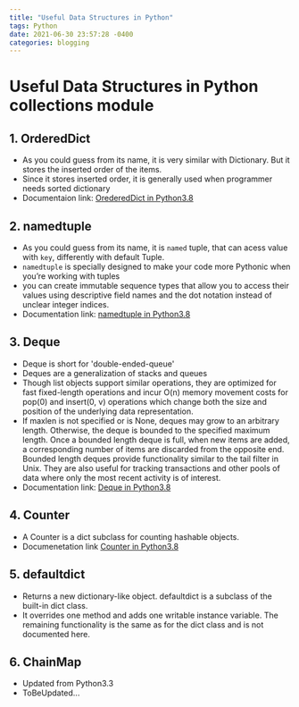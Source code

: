 ```yaml
---
title: "Useful Data Structures in Python"
tags: Python
date: 2021-06-30 23:57:28 -0400
categories: blogging
---
```


# Useful Data Structures in Python collections module

## 1. OrderedDict
- As you could guess from its name, it is very similar with Dictionary. But it stores the inserted order of the items.
- Since it stores inserted order, it is generally used when programmer needs sorted dictionary
- Documentaion link: [OrederedDict in Python3.8](https://docs.python.org/3.8/library/collections.html#collections.OrderedDict)


## 2. namedtuple
- As you could guess from its name, it is `named` tuple, that can acess value with `key`, differently with default Tuple.
- `namedtuple` is specially designed to make your code more Pythonic when you’re working with tuples
- you can create immutable sequence types that allow you to access their values using descriptive field names and the dot notation instead of unclear integer indices.
- Documentation link: [namedtuple in Python3.8](https://docs.python.org/3.8/library/collections.html#collections.namedtuple)

## 3. Deque
- Deque is short for 'double-ended-queue'
- Deques are a generalization of stacks and queues
- Though list objects support similar operations, they are optimized for fast fixed-length operations and incur O(n) memory movement costs for pop(0) and insert(0, v) operations which change both the size and position of the underlying data representation.
- If maxlen is not specified or is None, deques may grow to an arbitrary length. Otherwise, the deque is bounded to the specified maximum length. Once a bounded length deque is full, when new items are added, a corresponding number of items are discarded from the opposite end. Bounded length deques provide functionality similar to the tail filter in Unix. They are also useful for tracking transactions and other pools of data where only the most recent activity is of interest.
- Documentation link: [Deque in Python3.8](https://docs.python.org/3.8/library/collections.html#collections.deque)

## 4. Counter
- A Counter is a dict subclass for counting hashable objects.
- Documenetation link [Counter in Python3.8](https://docs.python.org/3.8/library/collections.html#collections.Counter)

## 5. defaultdict
- Returns a new dictionary-like object. defaultdict is a subclass of the built-in dict class. 
- It overrides one method and adds one writable instance variable. The remaining functionality is the same as for the dict class and is not documented here.

## 6. ChainMap
- Updated from Python3.3
- ToBeUpdated...

